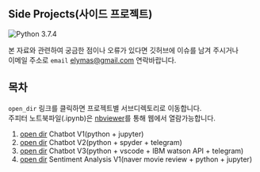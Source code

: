 ## Side Projects(사이드 프로젝트)

![Python 3.7.4](https://img.shields.io/badge/Python-3.7.4-blue.svg?style=plastic)


본 자료와 관련하여 궁금한 점이나 오류가 있다면 깃허브에 이슈를 남겨 주시거나  
이메일 주소로 `email` <elymas@gmail.com> 연락바랍니다.



## 목차

`open_dir` 링크를 클릭하면 프로젝트별 서브디렉토리로 이동합니다.   
주피터 노트북파일(.ipynb)은 [nbviewer](https://nbviewer.jupyter.org/)를 통해 웹에서 열람가능합니다.

1. [open dir](./01_) Chatbot V1(python + jupyter)
2. [open dir](./02_) Chatbot V2(python + spyder + telegram)
3. [open dir](./03_) Chatbot V3(python + vscode + IBM watson API + telegram)
4. [open dir](./04_) Sentiment Analysis V1(naver movie review + python + jupyter)